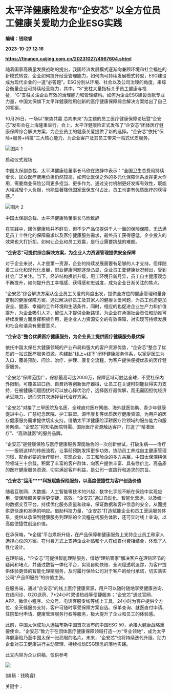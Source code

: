 # 太平洋健康险发布“企安芯” 以全方位员工健康关爱助力企业ESG实践
**编辑：钱晓睿**

**2023-10-27 12:16**

**https://finance.caijing.com.cn/20231027/4967604.shtml**

随着国家高质量发展战略的提出，我国经济发展模式逐渐向兼顾环境和社会福祉的新模式转变，企业如何提升经营管理能力，如何向可持续发展模式转型，ESG建设成为现代企业的一道“必答题”。ESG分别从环境、社会以及公司治理的角度，来综合衡量企业可持续经营能力，其中，“S”支柱大量指标关乎员工健康与福祉，“G”支柱关注企业有效的治理能力和管理结构。如何为企业ESG建设贡献专业力量，中国太保旗下太平洋健康险用创新的医疗健康保障综合解决方案给出了自己的答案。

10月26日，一场以“聚势共赢 芯向未来”为主题的员工医疗健康保障论坛暨“企安芯”发布会在上海隆重举行。会上，太平洋健康险正式发布了“企安芯”团体医疗健康保障综合解决方案，为企业员工的健康关爱提供了新的选择。“企安芯”依托“保险+服务+科技”三大核心能力，为企业客户及其员工带来一站式优质服务。

![图片 1](https://tx2.cdn.caijing.com.cn/2023/1027/1698408250616.png)

启动仪式现场

中国太保副总裁、太平洋健康险董事长马欣在致辞中表示：“全国卫生总费用持续增长，民众医疗费用负担仍然较高，如何让医保之外的多元化保障体系发挥更大作用，需要商业保险公司更多担当、更多作为。通过支付机制更好发挥有效性，既能大幅减轻个人负担，也能显著降低国家医保支付占比，员工也更有优质医疗的获得感。”

![图片 2](https://img1.caijing.com.cn/2023/1027/1698408264677.png)

中国太保副总裁、太平洋健康险董事长马欣致辞

在实践中，团体健康险并不鲜见，但不少产品仅提供千人一面的保险保障，无法满足员工个性化的保障需求以及医疗健康服务需求，最终员工获得感低，企业投入的效果也大打折扣。如何让企业和员工双赢，是行业需要挑战的难题。

**“****企****安****芯****”****可****提供综合解决方案，为企业人力资源管理提供安全保障**

对于企业来说，人才是第一资源，企业的持续发展需要有足够的人才支持。但伴随着工业化和现代化发展，职业健康问题逐渐凸显，企业员工亚健康状况频出，受到社会广泛关注。当下，经济结构换新升级，用工环境日新月异，员工自主健康观念不断提升，如何提升员工幸福感、获得感和忠诚度，成为企业日渐关注的焦点。

“企安芯”综合解决方案从企业员工关爱的角度出发，提供全方位的健康管理和量身定制的健康保障方案，通过解决好员工及其家人的健康关爱问题，为员工创造更加安全、健康、幸福的工作环境和生活条件，同时，相应的也促进企业生产力和价值提升，为企业吸引人才、留住人才提供全新路径，为企业在承担社会责任和助推可持续发展方面发挥积极作用，是企业人力资源安全的有效保障，对实现可持续发展和社会和谐具有重要意义。

**“****企****安****芯****”****整****合优质医疗健康服务，为企业员工提供医疗健康服务最优解**

依托中国太保在大健康领域的产业布局和强大的客户资源优势，“企安芯”整合了优质的一站式医疗服务资源，构建起“线上+线下”闭环健康服务体系，以家庭医生为入口，覆盖预防、问诊、治疗、护理、康复全流程，为客户提供便捷优质的医疗健康服务。

“企安芯”保障范围广，保额最高可达2000万，保障区域可触达全球，不受社保内外限制，可覆盖进口药、自费药等创新医疗器械，让员工在关键时刻能获得实力支持，在被健康问题困扰时可以放心择优治疗，选择医疗最优解，而无需因担忧经济承受能力，退而求其次选择替代治疗方案。

“企安芯”对接了三甲医院及名医、全球直付医疗网络、海外就医协助、青少年健康促进中心、广慈纪念医院、护工联盟、源申康复等优质医疗健康资源，为用户的医疗健康服务需求提供切实支持。借助太平洋健康险深耕医疗险领域的服务能力和服务网络，“企安芯”将知名医院特需、国际医疗资源触达客户，打造了“精准医疗”、“高效就医”的服务品牌。

“企安芯”是健康保险与医疗健康服务深度融合的一次创新尝试，打破生病——治疗——报销这样的传统流程，让事前预防发挥更多功效，协助员工养成自主健康管理习惯，配合必要的治疗赔付，实现企业、员工和险企的多方共赢。中国太保深耕保险领域三十余载，积累了丰富的客户群体，向客户提供丰富、具有性价比、高品质的医疗健康服务资源，切实满足客户利益，是公司一直践行和追求的宗旨。

**“****企****安****芯****”****运****用****科技赋能保险服务，以高度便捷性为客户创造价值**

随着互联网、大数据、人工智能等技术的兴起，数字化手段不断在保险中实现应用，使保险服务变得更便捷、高效。“企安芯”通过自动化、智能化营运，以及统一的数据交互平台，持续优化服务质量和效率，保证数据和客户信息的安全，从而提供更快速和准确的响应。借助科技力量，“企安芯”打造赋能企业和员工营运服务体系，提供从承保到健康服务到理赔的全流程在线服务体验，还可实时线上查询，以高度便捷性创造价值。

在承保端，“e企福”平台焕新升级，在产品保障和健康服务上支持企业员工和家人选择心仪的方案，在付费方式上支持企业补贴和个人在线自付费相结合，体现了人性化设计。

在理赔端，“企安芯”可提供智能理赔服务，借助“理赔管家”解决客户在理赔环节的疑问和堵点，并通过数智一体化平台，实现自助快赔、全流程透明追踪，为客户提供体验更佳的智能化理赔服务，及时履行保险公司对于客户的给付承诺，切实落实公司“产品即服务”的价值主张。

在服务端，通过“企安芯”的线上医疗健康资源，用户可以随时随地享受健康咨询、在线问诊、O2O送药、7\*24小时双语热线等便捷服务；“企安芯”通过官网、APP、微信小程序、公众号、电话客服专线等线上工具，24小时为客户提供全方位、全天候服务支持，客户可随时享受保障方案自选、保单查询、就医直付申请、住院垫付申请、健康管理服务行权等服务，极大提升了企业和员工的体验感。

此前，中国太保成功入选福布斯中国首次发布的中国ESG 50，承接大健康战略重要使命，“企安芯”致力于在团体医疗健康保障领域打造一方“专业领地”，成为太平洋健康险乃至中国太保一张亮眼的名片。未来，“企安芯”也将持续迭代升级，助力企业对员工健康进行主动管理，持续推动ESG理念的落地实践。

此文内容为企业供稿，仅供参考

![](https://tx1.cdn.caijing.com.cn/2014-03-27/114048455.jpg)

(编辑：钱晓睿)

关键字：